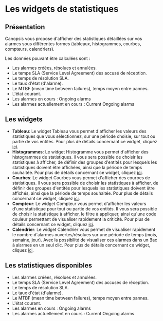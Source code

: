 # Les widgets de statistiques

## Présentation

Canopsis vous propose d'afficher des statistiques détaillées sur vos alarmes sous différentes formes (tableaux, histogrammes, courbes, compteurs, calendriers). 

Les données pouvant être calculées sont : 

- Les alarmes créées, résolues et annulées.
- Le temps SLA (Service Level Agreement) des accusé de réception.
- Le temps de résolution SLA.
- Le taux d'état (d'alarme).
- Le MTBF (mean time between failures), temps moyen entre pannes.
- L'état courant.
- Les alarmes en cours : Ongoing alarms
- Les alarmes actuellement en cours : Current Ongoing alarms


## Les widgets

- **Tableau**: Le widget Tableau vous permet d'afficher les valeurs des statistiques que vous sélectionnez, sur une période choisie, sur tout ou partie de vos entités. Pour plus de détails concernant ce widget, cliquez [ici](./table).
- **Histogrammes**: Le widget Histogramme vous permet d'afficher des histogrammes de statistiques. Il vous sera possible de choisir les statistiques à afficher, de définir des groupes d'entités pour lesquels les statistiques doivent être affichées, ainsi que la période de temps souhaitée. Pour plus de détails concernant ce widget, cliquez [ici](./histogram).
- **Courbes**: Le widget Courbes vous permet d'afficher des courbes de statistiques. Il vous sera possible de choisir les statistiques à afficher, de définir des groupes d'entités pour lesquels les statistiques doivent être affichés, ainsi que la période de temps souhaitée. Pour plus de détails concernant ce widget, cliquez [ici](./curves).
- **Compteur**: Le widget Compteur vous permet d'afficher les valeurs d'une statistique pour tout ou partie de vos entités. Il vous sera possible de choisir la statistique à afficher, le filtre à appliquer, ainsi qu'une code couleur permettant de visualiser rapidement la criticité. Pour plus de détails concernant ce widget, cliquez [ici](./count).
- **Calendrier**: Le widget Calendrier vous permet de visualiser rapidement le nombre d'alarmes ouvertes/résolues sur une période de temps (mois, semaine, jour). Avec la possibilité de visualiser ces alarmes dans un Bac à alarmes en un seul clic. Pour plus de détails concernant ce widget, cliquez [ici](./calendar).

## Les statistiques disponibles

*  Les alarmes créées, résolues et annulées.
*  Le temps SLA (Service Level Agreement) des accusés de réception.
*  Le temps de résolution SLA.
*  Le taux d'état (d'alarme).
*  Le MTBF (mean time between failures), temps moyen entre pannes.
*  L'état courant.
*  Les alarmes en cours : Ongoing alarms
*  Les alarmes actuellement en cours : Current Ongoing alarms
